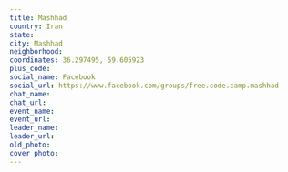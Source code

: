 ```yaml
---
title: Mashhad
country: Iran
state: 
city: Mashhad
neighborhood: 
coordinates: 36.297495, 59.605923
plus_code:
social_name: Facebook
social_url: https://www.facebook.com/groups/free.code.camp.mashhad
chat_name:
chat_url:
event_name:
event_url:
leader_name:
leader_url:
old_photo: 
cover_photo:
---
```

